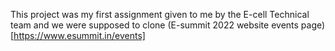 This project was my first assignment given to me by the E-cell Technical team and we were supposed to clone (E-summit 2022 website events page)[https://www.esummit.in/events]

